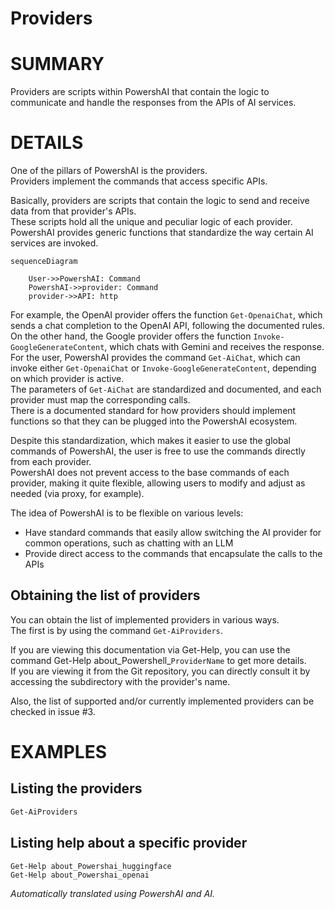 ﻿# Providers  

# SUMMARY <!--! @#Short --> 

Providers are scripts within PowershAI that contain the logic to communicate and handle the responses from the APIs of AI services.

# DETAILS <!--! @#Long --> 

One of the pillars of PowershAI is the providers.  
Providers implement the commands that access specific APIs.  

Basically, providers are scripts that contain the logic to send and receive data from that provider's APIs.  
These scripts hold all the unique and peculiar logic of each provider.  
PowershAI provides generic functions that standardize the way certain AI services are invoked.  

```mermaid 
sequenceDiagram

    User->>PowershAI: Command
    PowershAI->>provider: Command
    provider->>API: http
```

For example, the OpenAI provider offers the function `Get-OpenaiChat`, which sends a chat completion to the OpenAI API, following the documented rules.  
On the other hand, the Google provider offers the function `Invoke-GoogleGenerateContent`, which chats with Gemini and receives the response.  
For the user, PowershAI provides the command `Get-AiChat`, which can invoke either `Get-OpenaiChat` or `Invoke-GoogleGenerateContent`, depending on which provider is active.  
The parameters of `Get-AiChat` are standardized and documented, and each provider must map the corresponding calls.  
There is a documented standard for how providers should implement functions so that they can be plugged into the PowershAI ecosystem.  

Despite this standardization, which makes it easier to use the global commands of PowershAI, the user is free to use the commands directly from each provider.  
PowershAI does not prevent access to the base commands of each provider, making it quite flexible, allowing users to modify and adjust as needed (via proxy, for example).

The idea of PowershAI is to be flexible on various levels:

- Have standard commands that easily allow switching the AI provider for common operations, such as chatting with an LLM 
- Provide direct access to the commands that encapsulate the calls to the APIs

## Obtaining the list of providers  

You can obtain the list of implemented providers in various ways.  
The first is by using the command `Get-AiProviders`.  

If you are viewing this documentation via Get-Help, you can use the command Get-Help about_Powershell_`ProviderName` to get more details.  
If you are viewing it from the Git repository, you can directly consult it by accessing the subdirectory with the provider's name.

Also, the list of supported and/or currently implemented providers can be checked in issue #3.

# EXAMPLES <!--! @#Ex -->

## Listing the providers 

```powershell 
Get-AiProviders 
```

## Listing help about a specific provider 

```
Get-Help about_Powershai_huggingface
Get-Help about_Powershai_openai
```


_Automatically translated using PowershAI and AI._
